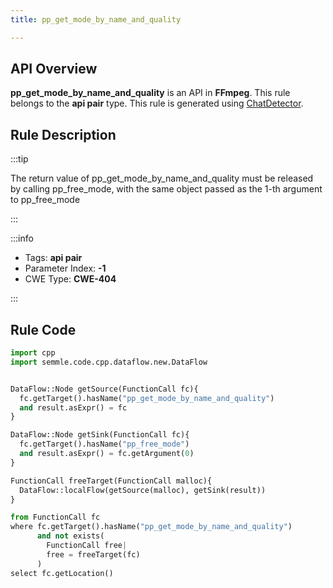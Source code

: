 ```yaml
---
title: pp_get_mode_by_name_and_quality

---
```



## API Overview
**pp_get_mode_by_name_and_quality** is an API in **FFmpeg**. This rule belongs to the **api pair** type. This rule is generated using [ChatDetector](../../tools/ChatDetector).
## Rule Description

:::tip

The return value of pp_get_mode_by_name_and_quality must be released by calling pp_free_mode, with the same object passed as the 1-th argument to pp_free_mode

:::

:::info

- Tags: **api pair**
- Parameter Index: **-1**
- CWE Type: **CWE-404**

:::

## Rule Code
```python
import cpp
import semmle.code.cpp.dataflow.new.DataFlow


DataFlow::Node getSource(FunctionCall fc){
  fc.getTarget().hasName("pp_get_mode_by_name_and_quality")
  and result.asExpr() = fc
}

DataFlow::Node getSink(FunctionCall fc){
  fc.getTarget().hasName("pp_free_mode")
  and result.asExpr() = fc.getArgument(0)
}

FunctionCall freeTarget(FunctionCall malloc){
  DataFlow::localFlow(getSource(malloc), getSink(result))
}

from FunctionCall fc
where fc.getTarget().hasName("pp_get_mode_by_name_and_quality")
      and not exists(
        FunctionCall free| 
        free = freeTarget(fc)
      )
select fc.getLocation()

```